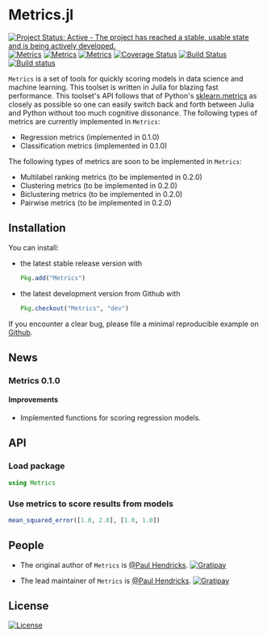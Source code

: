 Metrics.jl
======

[![Project Status: Active - The project has reached a stable, usable state and is being actively developed.](http://www.repostatus.org/badges/0.1.0/active.svg)](http://www.repostatus.org/#active)
[![Metrics](http://pkg.julialang.org/badges/Metrics_0.3.svg)](http://pkg.julialang.org/?pkg=Metrics&ver=0.3)
[![Metrics](http://pkg.julialang.org/badges/Metrics_0.4.svg)](http://pkg.julialang.org/?pkg=Metrics&ver=0.4)
[![Metrics](http://pkg.julialang.org/badges/Metrics_0.4.svg)](http://pkg.julialang.org/?pkg=Metrics&ver=0.5)
[![Coverage Status](https://coveralls.io/repos/paulhendricks/Metrics.jl/badge.svg?branch=master&service=github)](https://coveralls.io/github/paulhendricks/Metrics.jl?branch=master)
[![Build Status](https://travis-ci.org/paulhendricks/Metrics.jl.svg?branch=master)](https://travis-ci.org/paulhendricks/Metrics.jl)
[![Build status](https://ci.appveyor.com/api/projects/status/56u32eosqom801ht?svg=true)](https://ci.appveyor.com/project/paulhendricks/metrics-jl)

`Metrics` is a set of tools for quickly scoring models in data science and machine learning. This toolset is written in Julia for blazing fast performance. This toolset's API follows that of Python's [sklearn.metrics](http://scikit-learn.org/stable/modules/classes.html#sklearn-metrics-metrics) as closely as possible so one can easily switch back and forth between Julia and Python without too much cognitive dissonance. The following types of metrics are currently implemented in `Metrics`:

-   Regression metrics (implemented in 0.1.0)
-   Classification metrics (implemented in 0.1.0)

The following types of metrics are soon to be implemented in `Metrics`:

-   Multilabel ranking metrics (to be implemented in 0.2.0)
-   Clustering metrics (to be implemented in 0.2.0)
-   Biclustering metrics (to be implemented in 0.2.0)
-   Pairwise metrics (to be implemented in 0.2.0)

Installation
------------

You can install:

-   the latest stable release version with

    ``` julia
    Pkg.add("Metrics")
    ```

-   the latest development version from Github with

    ``` julia
    Pkg.checkout("Metrics", "dev")
    ```

If you encounter a clear bug, please file a minimal reproducible example on [Github](https://github.com/paulhendricks/Metrics.jl/issues).

News
----

### Metrics 0.1.0

#### Improvements

-   Implemented functions for scoring regression models.

API
---

### Load package

``` julia
using Metrics
```

### Use metrics to score results from models

``` julia
mean_squared_error([1.0, 2.0], [1.0, 1.0])
```

People
------

-   The original author of `Metrics` is [@Paul Hendricks](<https://github.com/paulhendricks>). [![Gratipay](https://img.shields.io/gratipay/JSFiddle.svg)](https://gratipay.com/~paulhendricks/)

-   The lead maintainer of `Metrics` is [@Paul Hendricks](<https://github.com/paulhendricks>). [![Gratipay](https://img.shields.io/gratipay/JSFiddle.svg)](https://gratipay.com/~paulhendricks/)

License
-------

[![License](http://img.shields.io/:license-MIT-blue.svg)](https://github.com/paulhendricks/Metrics.jl/blob/master/LICENSE.md)
